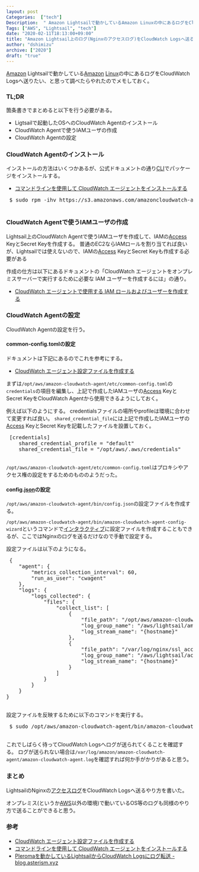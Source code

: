 ```yaml
---
layout: post
Categories:  ["tech"]
Description:  " Amazon Lightsailで動かしているAmazon Linuxの中にあるログをCloudWatch Logsへ送りたい、と思って調べたらやれたのでメモしておく。 "
Tags: ["AWS", "Lightsail", "tech"]
date: "2020-02-11T18:13:00+09:00"
title: "Amazon Lightsail上のログ(Nginxのアクセスログ)をCloudWatch Logsへ送る設定"
author: "dshimizu"
archive: ["2020"]
draft: "true"
---
```


<body>
<p><a class="keyword" href="http://d.hatena.ne.jp/keyword/Amazon">Amazon</a> Lightsailで動かしている<a class="keyword" href="http://d.hatena.ne.jp/keyword/Amazon">Amazon</a> <a class="keyword" href="http://d.hatena.ne.jp/keyword/Linux">Linux</a>の中にあるログをCloudWatch Logsへ送りたい、と思って調べたらやれたのでメモしておく。</p>
</body>

<!-- more -->

<body>
<h3>TL;DR</h3>


<p>箇条書きでまとめると以下を行う必要がある。</p>

<ul>
  <li>Ligtsailで起動したOSへのCloudWatch Agentのインストール</li>
  <li>CloudWatch Agentで使うIAMユーザの作成</li>
  <li>CloudWatch Agentの設定</li>
</ul>




<h3>CloudWatch Agentのインストール</h3>


<p>インストールの方法はいくつかあるが、公式ドキュメントの通り<a class="keyword" href="http://d.hatena.ne.jp/keyword/CLI">CLI</a>でパッケージをインストールする。</p>

<ul>
  <li><a target="_brank" rel="noopener noreferrer" href="https://docs.aws.amazon.com/ja_jp/AmazonCloudWatch/latest/monitoring/installing-cloudwatch-agent-commandline.html">コマンドラインを使用して CloudWatch エージェントをインストールする</a></li>
</ul>




<pre class="terminal"> $ sudo rpm -ihv https://s3.amazonaws.com/amazoncloudwatch-agent/amazon_linux/amd64/latest/amazon-cloudwatch-agent.rpm
 </pre>




<h3>CloudWatch Agentで使うIAMユーザの作成</h3>


<p>Lightsail上のCloudWatch Agentで使うIAMユーザを作成して、IAMの<a class="keyword" href="http://d.hatena.ne.jp/keyword/Access">Access</a> KeyとSecret Keyを作成する。
普通のEC2ならIAMロールを割り当てれば良いが、Lightsailでは使えないので、IAMの<a class="keyword" href="http://d.hatena.ne.jp/keyword/Access">Access</a> KeyとSecret Keyも作成する必要がある</p>

<p>作成の仕方は以下にあるドキュメントの「CloudWatch エージェントをオンプレミスサーバーで実行するために必要な IAM ユーザーを作成するには」の通り。</p>

<ul>
  <li><a target="_brank" rel="noopener noreferrer" href="https://docs.aws.amazon.com/ja_jp/AmazonCloudWatch/latest/monitoring/create-iam-roles-for-cloudwatch-agent-commandline.html">CloudWatch エージェントで使用する IAM ロールおよびユーザーを作成する</a></li>
</ul>




<h3>CloudWatch Agentの設定</h3>


<p>CloudWatch Agentの設定を行う。</p>

<h4>common-config.tomlの設定</h4>


<p>ドキュメントは下記にあるのでこれを参考にする。</p>

<ul>
  <li><a target="_brank" rel="noopener noreferrer" href="https://docs.aws.amazon.com/ja_jp/AmazonCloudWatch/latest/monitoring/create-cloudwatch-agent-configuration-file.html">CloudWatch エージェント設定ファイルを作成する</a></li>
</ul>


<p>まずは<code>/opt/aws/amazon-cloudwatch-agent/etc/common-config.toml</code>の<code>credentials</code>の項目を編集し、上記で作成したIAMユーザの<a class="keyword" href="http://d.hatena.ne.jp/keyword/Access">Access</a> KeyとSecret KeyをCloudWatch Agentから使用できるようにしておく。</p>

<p>例えば以下のようにする。
credentialsファイルの場所やprofileは環境に合わせて変更すれば良い。
<code>shared_credential_file</code>には上記で作成したIAMユーザの<a class="keyword" href="http://d.hatena.ne.jp/keyword/Access">Access</a> KeyとSecret Keyを記載したファイルを設置しておく。</p>

<pre class="terminal"> [credentials]
    shared_credential_profile = "default"
    shared_credential_file = "/opt/aws/.aws/credentials"
 </pre>


<p><code>/opt/aws/amazon-cloudwatch-agent/etc/common-config.toml</code>はプロキシやアクセス権の設定をするためのもののようだった。</p>

<h4>config.<a class="keyword" href="http://d.hatena.ne.jp/keyword/json">json</a>の設定</h4>


<p><code>/opt/aws/amazon-cloudwatch-agent/bin/config.json</code>の設定ファイルを作成する。</p>

<p><code>/opt/aws/amazon-cloudwatch-agent/bin/amazon-cloudwatch-agent-config-wizard</code>というコマンドで<a class="keyword" href="http://d.hatena.ne.jp/keyword/%A5%A4%A5%F3%A5%BF%A5%E9%A5%AF%A5%C6%A5%A3%A5%D6">インタラクティブ</a>に設定ファイルを作成することもできるが、ここではNginxのログを送るだけなので手動で設定する。</p>

<p>設定ファイルは以下のようになる。</p>

<pre class="terminal"> {
    "agent": {
        "metrics_collection_interval": 60,
        "run_as_user": "cwagent"
    },
    "logs": {
        "logs_collected": {
            "files": {
                "collect_list": [
                    {
                        "file_path": "/opt/aws/amazon-cloudwatch-agent/logs/amazon-cloudwatch-agent.log",
                        "log_group_name": "/aws/lightsail/amazon-cloudwatch-agent.log",
                        "log_stream_name": "{hostname}"
                    },
                    {
                        "file_path": "/var/log/nginx/ssl_access.log.ltsv",
                        "log_group_name": "/aws/lightsail/accesslog",
                        "log_stream_name": "{hostname}"
                    }
                ]
            }
        }
    }
}
 </pre>


<p>設定ファイルを反映するために以下のコマンドを実行する。</p>

<pre class="terminal"> $ sudo /opt/aws/amazon-cloudwatch-agent/bin/amazon-cloudwatch-agent-ctl -a fetch-config -m onPremise -c file:/opt/aws/amazon-cloudwatch-agent/bin/config.json -s
 </pre>


<p>これでしばらく待ってCloudWatch Logsへログが送られてくることを確認する。
ログが送られない場合は<code>/var/log/amazon/amazon-cloudwatch-agent/amazon-cloudwatch-agent.log</code>を確認すれば何か手がかりがあると思う。</p>

<h3>まとめ</h3>


<p>LightsailのNginxの<a class="keyword" href="http://d.hatena.ne.jp/keyword/%A5%A2%A5%AF%A5%BB%A5%B9%A5%ED%A5%B0">アクセスログ</a>をCloudWatch Logsへ送るやり方を書いた。</p>

<p>オンプレミス(というか<a class="keyword" href="http://d.hatena.ne.jp/keyword/AWS">AWS</a>以外の環境)で動いているOS等のログも同様のやり方で送ることができると思う。</p>

<h3>参考</h3>




<ul>
  <li><a target="_brank" rel="noopener noreferrer" href="https://docs.aws.amazon.com/ja_jp/AmazonCloudWatch/latest/monitoring/create-cloudwatch-agent-configuration-file.html">CloudWatch エージェント設定ファイルを作成する</a></li>
  <li><a target="_brank" rel="noopener noreferrer" href="https://docs.aws.amazon.com/ja_jp/AmazonCloudWatch/latest/monitoring/installing-cloudwatch-agent-commandline.html">コマンドラインを使用して CloudWatch エージェントをインストールする</a></li>
  <li><a target="_brank" rel="noopener noreferrer" href="https://blog.asterism.xyz/posts/2019-07-25/">Pleromaを動かしているLightsailからCloudWatch Logsにログ転送 - blog.asterism.xyz</a></li>
</ul>

</body>
